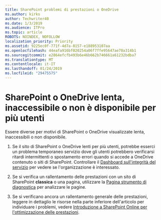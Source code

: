 ```yaml
---
title: SharePoint problemi di prestazioni o OneDrive
ms.author: kirks
author: Techwriter40
ms.date: 1/3/2019
ms.audience: ITPro
ms.topic: article
ROBOTS: NOINDEX, NOFOLLOW
localization_priority: Priority
ms.assetid: 9225ec0f-771f-4d7a-8157-e188953107aa
ms.openlocfilehash: 44eafa916bf020254a06f7ffe95647ae70a314b1
ms.sourcegitcommit: e2864efcfb493b6e46b662b746661a61232bdba7
ms.translationtype: MT
ms.contentlocale: it-IT
ms.lasthandoff: 01/24/2019
ms.locfileid: "29475575"
---
```

# <a name="sharepoint-or-onedrive-slow-inaccessible-or-unavailable-for-multiple-users"></a>SharePoint o OneDrive lenta, inaccessibile o non è disponibile per più utenti

Essere diverse per motivi di SharePoint o OneDrive visualizzate lenta, inaccessibili o non disponibile. 
  
1. Se il sito di SharePoint o OneDrive lenti per più utenti, potrebbe esserci un problema temporaneo servizio dove gli utenti potrebbero verificarsi ritardi intermittenti o spostamento errori quando si accede a OneDrive contenuto o siti di SharePoint. Controllare il [Dashboard sull'integrità del servizio](https://admin.microsoft.com/AdminPortal/Home#/servicehealth) per vedere se l'organizzazione è interessato. 
  
2. Se si verifica un rallentamento delle prestazioni con un sito di SharePoint **classica** o una pagina, utilizzare la [Pagina strumento di diagnostica](https://aka.ms/perftool) per analizzare le pagine. 
  
3. Se si verificano ancora un rallentamento generale delle prestazioni, leggere in dettaglio le risorse nella parte inferiore dell'articolo per individuare i problemi, vedere [Introduzione a SharePoint Online per l'ottimizzazione delle prestazioni](https://go.microsoft.com/fwlink/?linkid=2024334).
  


